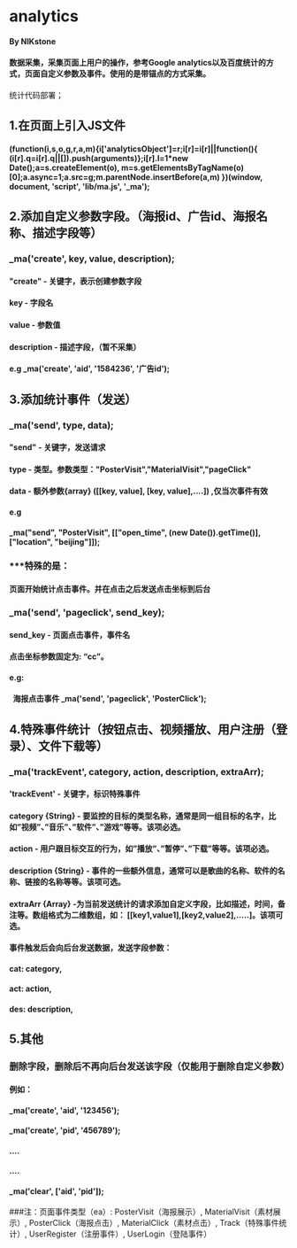 # analytics
#### By NIKstone
#### 数据采集，采集页面上用户的操作，参考Google analytics以及百度统计的方式，页面自定义参数及事件。使用的是带锚点的方式采集。
统计代码部署；
## 1.在页面上引入JS文件
#### (function(i,s,o,g,r,a,m){i['analyticsObject']=r;i[r]=i[r]||function(){ (i[r].q=i[r].q||[]).push(arguments)};i[r].l=1*new Date();a=s.createElement(o), m=s.getElementsByTagName(o)[0];a.async=1;a.src=g;m.parentNode.insertBefore(a,m) })(window, document, 'script', 'lib/ma.js', '_ma');
## 2.添加自定义参数字段。（海报id、广告id、海报名称、描述字段等）
### _ma('create', key, value, description);
#### "create" - 关键字，表示创建参数字段 
#### key - 字段名
#### value - 参数值
#### description - 描述字段，（暂不采集）
#### e.g _ma('create', 'aid', '1584236', '广告id');
## 3.添加统计事件（发送）
### _ma('send', type, data);
#### "send" - 关键字，发送请求
#### type - 类型。参数类型："PosterVisit","MaterialVisit","pageClick"
#### data - 额外参数{array} ([[key, value], [key, value],....]) ,仅当次事件有效
#### e.g
#### _ma("send", "PosterVisit", [["open_time", (new Date()).getTime()], ["location", "beijing"]]);
### ***特殊的是：
#### 页面开始统计点击事件。并在点击之后发送点击坐标到后台
### _ma('send', 'pageclick', send_key);
#### send_key - 页面点击事件，事件名
#### 点击坐标参数固定为: “cc”。
#### e.g: 
####     海报点击事件 _ma('send', 'pageclick', 'PosterClick');
## 4.特殊事件统计（按钮点击、视频播放、用户注册（登录）、文件下载等）
### _ma('trackEvent', category, action, description, extraArr);
#### 'trackEvent' - 关键字，标识特殊事件 
#### category {String} - 要监控的目标的类型名称，通常是同一组目标的名字，比如”视频”、”音乐”、”软件”、”游戏”等等。该项必选。
#### action - 用户跟目标交互的行为，如”播放”、”暂停”、”下载”等等。该项必选。
#### description {String} - 事件的一些额外信息，通常可以是歌曲的名称、软件的名称、链接的名称等等。该项可选。
#### extraArr {Array} -为当前发送统计的请求添加自定义字段，比如描述，时间，备注等。数组格式为二维数组，如： [[key1,value1],[key2,value2],.....]。该项可选。
#### 事件触发后会向后台发送数据，发送字段参数：
####  cat: category, 
####  act: action, 
####  des: description,
## 5.其他
### 删除字段，删除后不再向后台发送该字段（仅能用于删除自定义参数）
#### 例如： 
#### _ma('create', 'aid', '123456');
#### _ma('create', 'pid', '456789');
#### ....
#### ....
#### _ma('clear', ['aid', 'pid']); 
###注：页面事件类型（ea）: PosterVisit（海报展示）, MaterialVisit（素材展示）, PosterClick（海报点击）, MaterialClick（素材点击）, Track（特殊事件统计）, UserRegister（注册事件）, UserLogin（登陆事件）

